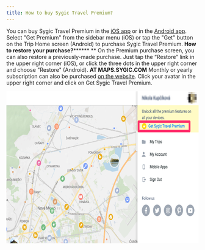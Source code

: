 ```yaml
---
title: How to buy Sygic Travel Premium?
---
```


You can buy Sygic Travel Premium in the [iOS app](https://itunes.apple.com/us/app/sygic-travel-trip-planner/id519058033?mt=8) or in the [Android app](https://play.google.com/store/apps/details?id=com.tripomatic&hl=en).
Select "Get Premium" from the sidebar menu (iOS) or tap the "Get" button on the Trip Home screen (Android) to purchase Sygic Travel Premium.
**How to restore your purchase?********
**
On the Premium purchase screen, you can also restore a previously-made purchase. Just tap the “Restore” link in the upper right corner (iOS), or click the three dots in the upper right corner and choose "Restore" (Android).
**AT MAPS.SYGIC.COM**
Monthly or yearly subscription can also be purchased [on the website](http://maps.sygic.com). Click your avatar in the upper right corner and click on Get Sygic Travel Premium.
<div><img src="/assets/3-sygic-travel/6-sygic-travel-premium/1-how-to-buy-sygic-travel-premium/sygic_maps.png" alt="" title="null" height=400 /></div>




